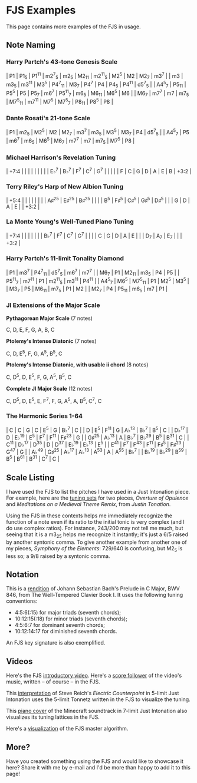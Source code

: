 # FJS Examples

This page contains more examples of the FJS in usage.

## Note Naming

### Harry Partch's 43-tone Genesis Scale

| P1                         | P1<sub>5</sub>  | P1<sup>11</sup> | m2<sup>7</sup><sub>5</sub> | m2<sub>5</sub>              | M2<sub>11</sub> | m2<sup>11</sup><sub>5</sub> | M2<sup>5</sup>             | M2              | M2<sub>7</sub>  | m3<sup>7</sup>             |
| m3                         | m3<sub>5</sub>  | m3<sup>11</sup> | M3<sup>5</sup>             | P4<sup>7</sup><sub>11</sub> | M3<sub>7</sub>  | P4<sup>7</sup>              | P4                         | P4<sub>5</sub>  | P4<sup>11</sup> | d5<sup>7</sup><sub>5</sub> |
| A4<sup>5</sup><sub>7</sub> | P5<sub>11</sub> | P5<sup>5</sup>  | P5                         | P5<sub>7</sub>              | m6<sup>7</sup>  | P5<sup>11</sup><sub>7</sub> | m6<sub>5</sub>             | M6<sub>11</sub> | M6<sup>5</sup>  | M6                         |
| M6<sub>7</sub>             | m7<sup>7</sup>  | m7              | m7<sub>5</sub>             | M7<sup>5</sup><sub>11</sub> | m7<sup>11</sup> | M7<sup>5</sup>              | M7<sup>5</sup><sub>7</sub> | P8<sub>11</sub> | P8<sup>5</sup>  | P8                         |

### Dante Rosati's 21-tone Scale

| P1                         | m2<sub>5</sub> | M2<sup>5</sup> | M2             | M2<sub>7</sub> | m3<sup>7</sup> | m3<sub>5</sub> | M3<sup>5</sup> | M3<sub>7</sub> | P4             | d5<sup>7</sup><sub>5</sub> |
| A4<sup>5</sup><sub>7</sub> | P5             | m6<sup>7</sup> | m6<sub>5</sub> | M6<sup>5</sup> | M6<sub>7</sub> | m7<sup>7</sup> | m7             | m7<sub>5</sub> | M7<sup>5</sup> | P8                         |

### Michael Harrison's Revelation Tuning

| +7:4           |                |               |               |               |   |   |      |
| E♭<sup>7</sup> | B♭<sup>7</sup> | F<sup>7</sup> | C<sup>7</sup> | G<sup>7</sup> |   |   |      |
| F              | C              | G             | D             | A             | E | B | +3:2 |

### Terry Riley's Harp of New Albion Tuning

| +5:4          |                 |                 |                 |                |      |
|               | A♯<sup>25</sup> | E♯<sup>25</sup> | B♯<sup>25</sup> |                |      |
| B<sup>5</sup> | F♯<sup>5</sup>  | C♯<sup>5</sup>  | G♯<sup>5</sup>  | D♯<sup>5</sup> |      |
| G             | D               | A               | E               |                | +3:2 |

### La Monte Young's Well-Tuned Piano Tuning

| +7:4           |               |               |               |   |      |
| B♭<sup>7</sup> | F<sup>7</sup> | C<sup>7</sup> | G<sup>7</sup> |   |      |
| C              | G             | D             | A             | E |      |
| D<sub>7</sub>  | A<sub>7</sub> | E<sub>7</sub> |               |   | +3:2 |

### Harry Partch's 11-limit Tonality Diamond

| P1                          | m3<sup>7</sup>  | P4<sup>7</sup><sub>11</sub> | d5<sup>7</sup><sub>5</sub>  | m6<sup>7</sup>  | m7<sup>7</sup>  |
| M6<sub>7</sub>              | P1              | M2<sub>11</sub>             | m3<sub>5</sub>              | P4              | P5              |
| P5<sup>11</sup><sub>7</sub> | m7<sup>11</sup> | P1                          | m2<sup>11</sup><sub>5</sub> | m3<sup>11</sup> | P4<sup>11</sup> |
| A4<sup>5</sup><sub>7</sub>  | M6<sup>5</sup>  | M7<sup>5</sup><sub>11</sub> | P1                          | M2<sup>5</sup>  | M3<sup>5</sup>  |
| M3<sub>7</sub>              | P5              | M6<sub>11</sub>             | m7<sub>5</sub>              | P1              | M2              |
| M2<sub>7</sub>              | P4              | P5<sub>11</sub>             | m6<sub>5</sub>              | m7              | P1              |

### JI Extensions of the Major Scale

**Pythagorean Major Scale** (7 notes)

C, D, E, F, G, A, B, C

**Ptolemy's Intense Diatonic** (7 notes)

C, D, E<sup>5</sup>, F, G, A<sup>5</sup>, B<sup>5</sup>, C

**Ptolemy's Intense Diatonic, with usable ii chord** (8 notes)

C, D<sup>5</sup>, D, E<sup>5</sup>, F, G, A<sup>5</sup>, B<sup>5</sup>, C

**Complete JI Major Scale** (12 notes)

C, D<sup>5</sup>, D, E<sup>5</sup>, E, F<sup>7</sup>, F, G, A<sup>5</sup>, A, B<sup>5</sup>, C<sup>7</sup>, C

### The Harmonic Series 1-64

| C               | C               | G               | C               | E<sup>5</sup>   | G               | B♭<sup>7</sup>  | C              |
| D               | E<sup>5</sup>   | F<sup>11</sup>  | G               | A♭<sup>13</sup> | B♭<sup>7</sup>  | B<sup>5</sup>   | C              |
| D♭<sup>17</sup> | D               | E♭<sup>19</sup> | E<sup>5</sup>   | F<sup>7</sup>   | F<sup>11</sup>  | F♯<sup>23</sup> | G              |
| G♯<sup>25</sup> | A♭<sup>13</sup> | A               | B♭<sup>7</sup>  | B♭<sup>29</sup> | B<sup>5</sup>   | B<sup>31</sup>  | C              |
| C<sup>11</sup>  | D♭<sup>17</sup> | D<sup>35</sup>  | D               | D<sup>37</sup>  | E♭<sup>19</sup> | E♭<sup>13</sup> | E<sup>5</sup>  |
| E<sup>41</sup>  | F<sup>7</sup>   | F<sup>43</sup>  | F<sup>11</sup>  | F♯<sup>5</sup>  | F♯<sup>23</sup> | G<sup>47</sup>  | G              |
| A♭<sup>49</sup> | G♯<sup>25</sup> | A♭<sup>17</sup> | A♭<sup>13</sup> | A<sup>53</sup>  | A               | A<sup>55</sup>  | B♭<sup>7</sup> |
| B♭<sup>19</sup> | B♭<sup>29</sup> | B<sup>59</sup>  | B<sup>5</sup>   | B<sup>61</sup>  | B<sup>31</sup>  | C<sup>7</sup>   | C              |

## Scale Listing

I have used the FJS to list the pitches I have used in a Just Intonation piece. For example, here are the [tuning sets](../assets/tuning.pdf) for two pieces, *Overture of Opulence* and *Meditations on a Medieval Theme Remix*, from *Justin Tonation*.

Using the FJS in these contexts helps me immediately recognize the function of a note even if its ratio to the initial tonic is very complex (and I do use complex ratios). For instance, 243/200 may not tell me much, but seeing that it is a m3<sub>25</sub> helps me recognize it instantly; it's just a 6/5 raised by another syntonic comma. To give another example from another one of my pieces, *Symphony of the Elements*: 729/640 is confusing, but M2<sub>5</sub> is less so; a 9/8 raised by a syntonic comma.

## Notation

This is a [rendition](../assets/cmaj.pdf) of Johann Sebastian Bach's Prelude in C Major, BWV 846, from The Well-Tempered Clavier Book I. It uses the following tuning conventions:

- 4:5:6(:15) for major triads (seventh chords);
- 10:12:15(:18) for minor triads (seventh chords);
- 4:5:6:7 for dominant seventh chords;
- 10:12:14:17 for diminished seventh chords.

An FJS key signature is also exemplified.

## Videos

Here's the FJS [introductory video](https://youtu.be/38I3cylJlW4). Here's a [score follower](https://youtu.be/JH2_Fwuc5E4) of the video's music, written – of course – in the FJS.

This [interpretation](https://youtu.be/bZffjSUd-2w) of Steve Reich's *Electric Counterpoint* in 5-limit Just Intonation uses the 5-limit Tonnetz written in the FJS to visualize the tuning.

This [piano cover](https://youtu.be/JvnYEVxlDvc) of the Minecraft soundtrack in 7-limit Just Intonation also visualizes its tuning lattices in the FJS.

Here's a [visualization](https://youtu.be/jG7lj98Yy-0) of the FJS master algorithm.

## More?

Have you created something using the FJS and would like to showcase it here? Share it with me by e-mail and I'd be more than happy to add it to this page!